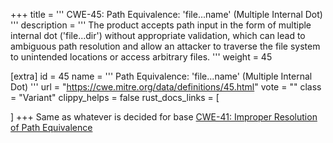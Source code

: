 +++
title = '''
CWE-45: Path Equivalence: 'file...name' (Multiple Internal Dot)
'''
description	= '''
The product accepts path input in the form of multiple internal dot ('file...dir') without appropriate validation, which can lead to ambiguous path resolution and allow an attacker to traverse the file system to unintended locations or access arbitrary files.
'''
weight = 45

[extra]
id = 45
name = '''
Path Equivalence: 'file...name' (Multiple Internal Dot)
'''
url = "https://cwe.mitre.org/data/definitions/45.html"
vote = ""
class = "Variant"
clippy_helps = false
rust_docs_links = [

]
+++
Same as whatever is decided for base [CWE-41: Improper Resolution of Path Equivalence](/cwes/cwe-41)
